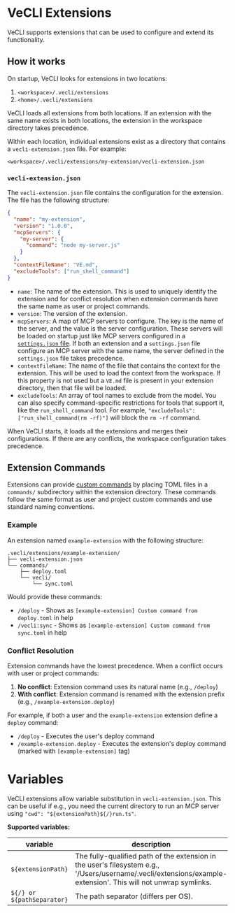 # VeCLI Extensions

VeCLI supports extensions that can be used to configure and extend its functionality.

## How it works

On startup, VeCLI looks for extensions in two locations:

1.  `<workspace>/.vecli/extensions`
2.  `<home>/.vecli/extensions`

VeCLI loads all extensions from both locations. If an extension with the same name exists in both locations, the extension in the workspace directory takes precedence.

Within each location, individual extensions exist as a directory that contains a `vecli-extension.json` file. For example:

`<workspace>/.vecli/extensions/my-extension/vecli-extension.json`

### `vecli-extension.json`

The `vecli-extension.json` file contains the configuration for the extension. The file has the following structure:

```json
{
  "name": "my-extension",
  "version": "1.0.0",
  "mcpServers": {
    "my-server": {
      "command": "node my-server.js"
    }
  },
  "contextFileName": "VE.md",
  "excludeTools": ["run_shell_command"]
}
```

- `name`: The name of the extension. This is used to uniquely identify the extension and for conflict resolution when extension commands have the same name as user or project commands.
- `version`: The version of the extension.
- `mcpServers`: A map of MCP servers to configure. The key is the name of the server, and the value is the server configuration. These servers will be loaded on startup just like MCP servers configured in a [`settings.json` file](./cli/configuration.md). If both an extension and a `settings.json` file configure an MCP server with the same name, the server defined in the `settings.json` file takes precedence.
- `contextFileName`: The name of the file that contains the context for the extension. This will be used to load the context from the workspace. If this property is not used but a `VE.md` file is present in your extension directory, then that file will be loaded.
- `excludeTools`: An array of tool names to exclude from the model. You can also specify command-specific restrictions for tools that support it, like the `run_shell_command` tool. For example, `"excludeTools": ["run_shell_command(rm -rf)"]` will block the `rm -rf` command.

When VeCLI starts, it loads all the extensions and merges their configurations. If there are any conflicts, the workspace configuration takes precedence.

## Extension Commands

Extensions can provide [custom commands](./cli/commands.md#custom-commands) by placing TOML files in a `commands/` subdirectory within the extension directory. These commands follow the same format as user and project custom commands and use standard naming conventions.

### Example

An extension named `example-extension` with the following structure:

```
.vecli/extensions/example-extension/
├── vecli-extension.json
└── commands/
    ├── deploy.toml
    └── vecli/
        └── sync.toml
```

Would provide these commands:

- `/deploy` - Shows as `[example-extension] Custom command from deploy.toml` in help
- `/vecli:sync` - Shows as `[example-extension] Custom command from sync.toml` in help

### Conflict Resolution

Extension commands have the lowest precedence. When a conflict occurs with user or project commands:

1. **No conflict**: Extension command uses its natural name (e.g., `/deploy`)
2. **With conflict**: Extension command is renamed with the extension prefix (e.g., `/example-extension.deploy`)

For example, if both a user and the `example-extension` extension define a `deploy` command:

- `/deploy` - Executes the user's deploy command
- `/example-extension.deploy` - Executes the extension's deploy command (marked with `[example-extension]` tag)

# Variables

VeCLI extensions allow variable substitution in `vecli-extension.json`. This can be useful if e.g., you need the current directory to run an MCP server using `"cwd": "${extensionPath}${/}run.ts"`.

**Supported variables:**

| variable                   | description                                                                                                                                                     |
| -------------------------- | --------------------------------------------------------------------------------------------------------------------------------------------------------------- |
| `${extensionPath}`         | The fully-qualified path of the extension in the user's filesystem e.g., '/Users/username/.vecli/extensions/example-extension'. This will not unwrap symlinks. |
| `${/} or ${pathSeparator}` | The path separator (differs per OS).                                                                                                                            |
